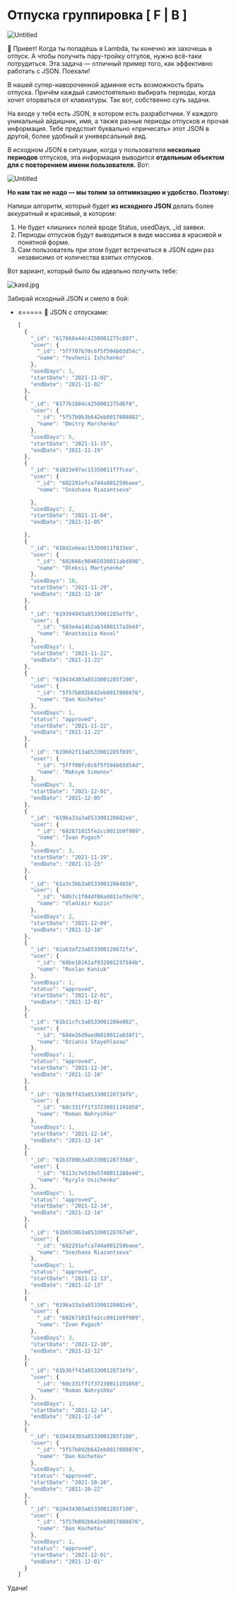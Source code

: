 # Отпуска группировка [ F | B ]

![Untitled](https://s3-us-west-2.amazonaws.com/secure.notion-static.com/a2cad386-ba02-499b-8837-410757c67774/Untitled.png)

<aside>
🤗 Привет! Когда ты попадёшь в Lambda, ты конечно же захочешь в отпуск. А чтобы получить пару-тройку отгулов, нужно всё-таки потрудиться. Эта задача — отличный пример того, как эффективно работать с JSON. Поехали!

</aside>

В нашей супер-навороченной админке есть возможность брать отпуска. Причём каждый самостоятельно выбирать периоды, когда хочет оторваться от клавиатуры. Так вот, собственно суть задачи.

На входе у тебя есть JSON, в котором есть разработчики. У каждого уникальный айдишник, имя, а также разные периоды отпусков и прочая информация. Тебе предстоит буквально «причесать» этот JSON в другой, более удобный и универсальный вид.

В исходном JSON в ситуации, когда у пользователя **несколько периодов** отпусков, эта информация выводится **отдельным объектом для с повторением имени пользователя.** Вот:

![Untitled](https://s3-us-west-2.amazonaws.com/secure.notion-static.com/96528f01-c8d5-49d7-a4be-262c97980c52/Untitled.png)

**Но нам так не надо — мы топим за оптимизацию и удобство. Поэтому:**

Напиши алгоритм, который будет **из исходного JSON** делать более аккуратный и красивый, в котором:

1. Не будет «лишних» полей вроде Status, usedDays, _id заявки.
2. Периоды отпусков будут выводиться в виде массива в красивой и понятной форме.
3. Сам пользователь при этом будет встречаться в JSON один раз независимо от количества взятых отпусков.

Вот вариант, который было бы идеально получить тебе:

![kasd.jpg](https://s3-us-west-2.amazonaws.com/secure.notion-static.com/6d963f7b-8373-42e1-bb2d-c653efe05eb7/kasd.jpg)

Забирай исходный JSON и смело в бой:

- ≤===== 🧾 JSON с отпусками:
    
    ```jsx
    [
      {
        "_id": "617660a44c4250001275c807",
        "user": {
          "_id": "5fff07b70c6f5f594b03d54c",
          "name": "Yevhenii Ishchenko"
        },
        "usedDays": 1,
        "startDate": "2021-11-02",
        "endDate": "2021-11-02"
      },
      {
        "_id": "6177b1884c4250001275d6f8",
        "user": {
          "_id": "5f57b9b3b642eb0017808882",
          "name": "Dmitry Marchenko"
        },
        "usedDays": 5,
        "startDate": "2021-11-15",
        "endDate": "2021-11-19"
      },
      {
        "_id": "61823e97ac15350011f7fcea",
        "user": {
          "_id": "602291efca744a001259baee",
          "name": "Snezhana Riazantseva"
    
        },
        "usedDays": 2,
        "startDate": "2021-11-04",
        "endDate": "2021-11-05"
    
      },
      {
        "_id": "618d2e6eac15350011f833eb",
        "user": {
          "_id": "602666c98465030011abd896",
          "name": "Oleksii Martynenko"
        },
        "usedDays": 10,
        "startDate": "2021-11-29",
        "endDate": "2021-12-10"
      },
      {
        "_id": "619394943a8533001285e7fb",
        "user": {
          "_id": "603e4a14b2ab3400117a2bd4",
          "name": "Anastasiia Koval"
        },
        "usedDays": 1,
        "startDate": "2021-11-22",
        "endDate": "2021-11-22"
      },
      {
        "_id": "619434303a8533001285f100",
        "user": {
          "_id": "5f57b892b642eb0017808876",
          "name": "Dan Kochetov"
        },
        "usedDays": 1,
        "status": "approved",
        "startDate": "2021-11-22",
        "endDate": "2021-11-22"
      },
      {
        "_id": "619602f13a8533001285fb95",
        "user": {
          "_id": "5fff08fc0c6f5f594b03d54d",
          "name": "Maksym Simonov"
        },
        "usedDays": 3,
        "startDate": "2021-12-01",
        "endDate": "2021-12-05"
      },
      {
        "_id": "6196a33a3a853300128602eb",
        "user": {
          "_id": "602671015fe2cc0011b9f989",
          "name": "Ivan Pugach"
        },
        "usedDays": 3,
        "startDate": "2021-11-19",
        "endDate": "2021-11-23"
      },
      {
        "_id": "61a3c3bb3a85330012864b5b",
        "user": {
          "_id": "60b7c1f04df06a0011ef0e76",
          "name": "Vladimir Kuzin"
        },
        "usedDays": 2,
        "startDate": "2021-12-09",
        "endDate": "2021-12-10"
      },
      {
        "_id": "61a63af23a853300128672fa",
        "user": {
          "_id": "60be18161af932001237584b",
          "name": "Ruslan Kaniuk"
        },
        "usedDays": 1,
        "status": "approved",
        "startDate": "2021-12-01",
        "endDate": "2021-12-01"
      },
      {
        "_id": "61b11cfc3a8533001286e862",
        "user": {
          "_id": "604e26d9aed6010012a038f1",
          "name": "Dzianis Stayehlazau"
        },
        "usedDays": 1,
        "status": "approved",
        "startDate": "2021-12-10",
        "endDate": "2021-12-10"
      },
      {
        "_id": "61b36ff43a853300128734fb",
        "user": {
          "_id": "60c331ff1f37230011191058",
          "name": "Roman Nahryshko"
        },
        "usedDays": 1,
        "startDate": "2021-12-14",
        "endDate": "2021-12-14"
      },
      {
        "_id": "61b3700b3a85330012873568",
        "user": {
          "_id": "6113c7e519e5740011288e40",
          "name": "Kyrylo Usichenko"
        },
        "usedDays": 1,
        "status": "approved",
        "startDate": "2021-12-14",
        "endDate": "2021-12-14"
      },
      {
        "_id": "61b653863a853300128767a0",
        "user": {
          "_id": "602291efca744a001259baee",
          "name": "Snezhana Riazantseva"
        },
        "usedDays": 1,
        "status": "approved",
        "startDate": "2021-12-13",
        "endDate": "2021-12-13"
      },
      {
        "_id": "6196a33a3a853300128602eb",
        "user": {
          "_id": "602671015fe2cc0011b9f989",
          "name": "Ivan Pugach"
        },
        "usedDays": 3,
        "startDate": "2021-12-10",
        "endDate": "2021-12-12"
      },
      {
        "_id": "61b36ff43a853300128734fb",
        "user": {
          "_id": "60c331ff1f37230011191058",
          "name": "Roman Nahryshko"
        },
        "usedDays": 1,
        "startDate": "2021-12-14",
        "endDate": "2021-12-14"
      },
      {
        "_id": "619434303a8533001285f100",
        "user": {
          "_id": "5f57b892b642eb0017808876",
          "name": "Dan Kochetov"
        },
        "usedDays": 3,
        "status": "approved",
        "startDate": "2021-10-20",
        "endDate": "2021-10-22"
      },
      {
        "_id": "619434303a8533001285f100",
        "user": {
          "_id": "5f57b892b642eb0017808876",
          "name": "Dan Kochetov"
        },
        "usedDays": 1,
        "status": "approved",
        "startDate": "2021-12-01",
        "endDate": "2021-12-01"
      }
    ]
    ```
    

Удачи!